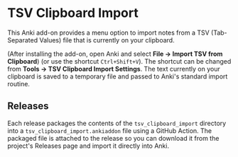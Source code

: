 # TSV Clipboard Import

This Anki add-on provides a menu option to import notes from a TSV
(Tab-Separated Values) file that is currently on your clipboard.

(After installing the add-on, open Anki and select
**File → Import TSV from Clipboard**) (or use the shortcut `Ctrl+Shift+V`).
The shortcut can be changed from **Tools → TSV Clipboard Import Settings**.
The text currently on your clipboard is saved to a temporary file and passed
to Anki's standard import routine.

## Releases

Each release packages the contents of the `tsv_clipboard_import` directory into a
`tsv_clipboard_import.ankiaddon` file using a GitHub Action. The packaged file
is attached to the release so you can download it from the project's Releases
page and import it directly into Anki.

